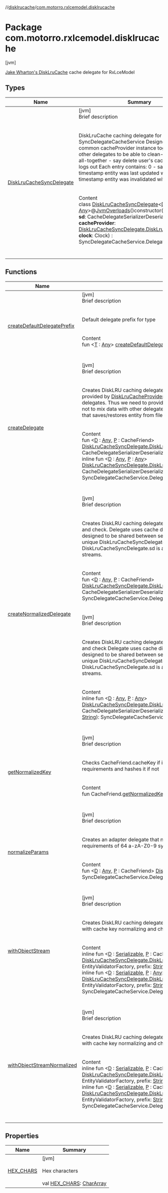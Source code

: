 //[disklrucache](../index.md)/[com.motorro.rxlcemodel.disklrucache](index.md)



# Package com.motorro.rxlcemodel.disklrucache  
 [jvm] 

[Jake Wharton's DiskLruCache](https://github.com/JakeWharton/DiskLruCache) cache delegate for RxLceModel

   


## Types  
  
|  Name|  Summary| 
|---|---|
| [DiskLruCacheSyncDelegate](-disk-lru-cache-sync-delegate/index.md)| [jvm]  <br>Brief description  <br><br><br>DiskLruCache caching delegate for SyncDelegateCacheService Designed to operate common cacheProvider instance together with other delegates to be able to clean-up all cache all-together - say delete user's cache when user logs out Each entry contains: 0 - saved entity 1 - timestamp entity was last updated with save 2 - timestamp entity was invalidated with invalidate<br><br>  <br>Content  <br>class [DiskLruCacheSyncDelegate](-disk-lru-cache-sync-delegate/index.md)<[D](-disk-lru-cache-sync-delegate/index.md) : [Any](https://kotlinlang.org/api/latest/jvm/stdlib/kotlin/-any/index.html)>@[JvmOverloads](https://kotlinlang.org/api/latest/jvm/stdlib/kotlin.jvm/-jvm-overloads/index.html)()constructor(**prefix**: [String](https://kotlinlang.org/api/latest/jvm/stdlib/kotlin/-string/index.html), **sd**: CacheDelegateSerializerDeserializer<[D](-disk-lru-cache-sync-delegate/index.md)>, **cacheProvider**: [DiskLruCacheSyncDelegate.DiskLruCacheProvider](-disk-lru-cache-sync-delegate/-disk-lru-cache-provider/index.md), **clock**: Clock) : SyncDelegateCacheService.Delegate<[D](-disk-lru-cache-sync-delegate/index.md), [String](https://kotlinlang.org/api/latest/jvm/stdlib/kotlin/-string/index.html)>   <br><br><br>


## Functions  
  
|  Name|  Summary| 
|---|---|
| [createDefaultDelegatePrefix](create-default-delegate-prefix.md)| [jvm]  <br>Brief description  <br><br><br>Default delegate prefix for type<br><br>  <br>Content  <br>fun <[T](create-default-delegate-prefix.md) : [Any](https://kotlinlang.org/api/latest/jvm/stdlib/kotlin/-any/index.html)> [createDefaultDelegatePrefix](create-default-delegate-prefix.md)(cls: [Class](https://docs.oracle.com/javase/8/docs/api/java/lang/Class.html)<[T](create-default-delegate-prefix.md)>): [String](https://kotlinlang.org/api/latest/jvm/stdlib/kotlin/-string/index.html)  <br><br><br>
| [createDelegate](create-delegate.md)| [jvm]  <br>Brief description  <br><br><br>Creates DiskLRU caching delegate for SyncDelegateCacheService Delegate uses cache directory provided by [DiskLruCacheProvider](-disk-lru-cache-sync-delegate/-disk-lru-cache-provider/index.md). This directory is designed to be shared between several delegates. Thus we need to provide each delegate an unique DiskLruCacheSyncDelegate.prefix to not to mix data with other delegates. The DiskLruCacheSyncDelegate.sd is a serializer/deserializer that saves/restores entity from file streams.<br><br>  <br>Content  <br>fun <[D](create-delegate.md) : [Any](https://kotlinlang.org/api/latest/jvm/stdlib/kotlin/-any/index.html), [P](create-delegate.md) : CacheFriend> [DiskLruCacheSyncDelegate.DiskLruCacheProvider](-disk-lru-cache-sync-delegate/-disk-lru-cache-provider/index.md).[createDelegate](create-delegate.md)(prefix: [String](https://kotlinlang.org/api/latest/jvm/stdlib/kotlin/-string/index.html), sd: CacheDelegateSerializerDeserializer<[D](create-delegate.md)>): SyncDelegateCacheService.Delegate<[D](create-delegate.md), [P](create-delegate.md)>  <br>inline fun <[D](create-delegate.md) : [Any](https://kotlinlang.org/api/latest/jvm/stdlib/kotlin/-any/index.html), [P](create-delegate.md) : [Any](https://kotlinlang.org/api/latest/jvm/stdlib/kotlin/-any/index.html)> [DiskLruCacheSyncDelegate.DiskLruCacheProvider](-disk-lru-cache-sync-delegate/-disk-lru-cache-provider/index.md).[createDelegate](create-delegate.md)(prefix: [String](https://kotlinlang.org/api/latest/jvm/stdlib/kotlin/-string/index.html), sd: CacheDelegateSerializerDeserializer<[D](create-delegate.md)>, crossinline stringify: [P](create-delegate.md).() -> [String](https://kotlinlang.org/api/latest/jvm/stdlib/kotlin/-string/index.html)): SyncDelegateCacheService.Delegate<[D](create-delegate.md), [P](create-delegate.md)>  <br><br><br>
| [createNormalizedDelegate](create-normalized-delegate.md)| [jvm]  <br>Brief description  <br><br><br>Creates DiskLRU caching delegate for SyncDelegateCacheService with cache key normalizing and check. Delegate uses cache directory provided by [DiskLruCacheProvider](-disk-lru-cache-sync-delegate/-disk-lru-cache-provider/index.md). This directory is designed to be shared between several delegates. Thus we need to provide each delegate an unique DiskLruCacheSyncDelegate.prefix to not to mix data with other delegates. The DiskLruCacheSyncDelegate.sd is a serializer/deserializer that saves/restores entity from file streams.<br><br>  <br>Content  <br>fun <[D](create-normalized-delegate.md) : [Any](https://kotlinlang.org/api/latest/jvm/stdlib/kotlin/-any/index.html), [P](create-normalized-delegate.md) : CacheFriend> [DiskLruCacheSyncDelegate.DiskLruCacheProvider](-disk-lru-cache-sync-delegate/-disk-lru-cache-provider/index.md).[createNormalizedDelegate](create-normalized-delegate.md)(prefix: [String](https://kotlinlang.org/api/latest/jvm/stdlib/kotlin/-string/index.html), sd: CacheDelegateSerializerDeserializer<DataWithCacheKey<[D](create-normalized-delegate.md)>>): SyncDelegateCacheService.Delegate<[D](create-normalized-delegate.md), [P](create-normalized-delegate.md)>  <br><br><br>[jvm]  <br>Brief description  <br><br><br>Creates DiskLRU caching delegate for SyncDelegateCacheService with cache key normalizing and check Delegate uses cache directory provided by [DiskLruCacheProvider](-disk-lru-cache-sync-delegate/-disk-lru-cache-provider/index.md). This directory is designed to be shared between several delegates. Thus we need to provide each delegate an unique DiskLruCacheSyncDelegate.prefix to not to mix data with other delegates. The DiskLruCacheSyncDelegate.sd is a serializer/deserializer that saves/restores entity from file streams.<br><br>  <br>Content  <br>inline fun <[D](create-normalized-delegate.md) : [Any](https://kotlinlang.org/api/latest/jvm/stdlib/kotlin/-any/index.html), [P](create-normalized-delegate.md) : [Any](https://kotlinlang.org/api/latest/jvm/stdlib/kotlin/-any/index.html)> [DiskLruCacheSyncDelegate.DiskLruCacheProvider](-disk-lru-cache-sync-delegate/-disk-lru-cache-provider/index.md).[createNormalizedDelegate](create-normalized-delegate.md)(prefix: [String](https://kotlinlang.org/api/latest/jvm/stdlib/kotlin/-string/index.html), sd: CacheDelegateSerializerDeserializer<DataWithCacheKey<[D](create-normalized-delegate.md)>>, crossinline stringify: [P](create-normalized-delegate.md).() -> [String](https://kotlinlang.org/api/latest/jvm/stdlib/kotlin/-string/index.html)): SyncDelegateCacheService.Delegate<[D](create-normalized-delegate.md), [P](create-normalized-delegate.md)>  <br><br><br>
| [getNormalizedKey](get-normalized-key.md)| [jvm]  <br>Brief description  <br><br><br>Checks CacheFriend.cacheKey if it fits to com.jakewharton.disklrucache.DiskLruCache key requirements and hashes it if not<br><br>  <br>Content  <br>fun CacheFriend.[getNormalizedKey](get-normalized-key.md)(prefix: [String](https://kotlinlang.org/api/latest/jvm/stdlib/kotlin/-string/index.html)): [String](https://kotlinlang.org/api/latest/jvm/stdlib/kotlin/-string/index.html)  <br><br><br>
| [normalizeParams](normalize-params.md)| [jvm]  <br>Brief description  <br><br><br>Creates an adapter delegate that normalizes CacheFriend.cacheKey to fit into DiskLruCache requirements of 64 a-zA-Z0-9 symbols<br><br>  <br>Content  <br>fun <[D](normalize-params.md) : [Any](https://kotlinlang.org/api/latest/jvm/stdlib/kotlin/-any/index.html), [P](normalize-params.md) : CacheFriend> [DiskLruCacheSyncDelegate](-disk-lru-cache-sync-delegate/index.md)<[D](normalize-params.md)>.[normalizeParams](normalize-params.md)(prefix: [String](https://kotlinlang.org/api/latest/jvm/stdlib/kotlin/-string/index.html)): SyncDelegateCacheService.Delegate<[D](normalize-params.md), [P](normalize-params.md)>  <br><br><br>
| [withObjectStream](with-object-stream.md)| [jvm]  <br>Brief description  <br><br><br>Creates DiskLRU caching delegate for SyncDelegateCacheService that accepts [Serializable](https://docs.oracle.com/javase/8/docs/api/java/io/Serializable.html) data with cache key normalizing and check<br><br>  <br>Content  <br>inline fun <[D](with-object-stream.md) : [Serializable](https://docs.oracle.com/javase/8/docs/api/java/io/Serializable.html), [P](with-object-stream.md) : CacheFriend> [DiskLruCacheSyncDelegate.DiskLruCacheProvider](-disk-lru-cache-sync-delegate/-disk-lru-cache-provider/index.md).[withObjectStream](with-object-stream.md)(validatorFactory: EntityValidatorFactory, prefix: [String](https://kotlinlang.org/api/latest/jvm/stdlib/kotlin/-string/index.html)): SyncDelegateCacheService.Delegate<[D](with-object-stream.md), [P](with-object-stream.md)>  <br>inline fun <[D](with-object-stream.md) : [Serializable](https://docs.oracle.com/javase/8/docs/api/java/io/Serializable.html), [P](with-object-stream.md) : [Any](https://kotlinlang.org/api/latest/jvm/stdlib/kotlin/-any/index.html)> [DiskLruCacheSyncDelegate.DiskLruCacheProvider](-disk-lru-cache-sync-delegate/-disk-lru-cache-provider/index.md).[withObjectStream](with-object-stream.md)(validatorFactory: EntityValidatorFactory, prefix: [String](https://kotlinlang.org/api/latest/jvm/stdlib/kotlin/-string/index.html), crossinline stringify: [P](with-object-stream.md).() -> [String](https://kotlinlang.org/api/latest/jvm/stdlib/kotlin/-string/index.html)): SyncDelegateCacheService.Delegate<[D](with-object-stream.md), [P](with-object-stream.md)>  <br><br><br>
| [withObjectStreamNormalized](with-object-stream-normalized.md)| [jvm]  <br>Brief description  <br><br><br>Creates DiskLRU caching delegate for SyncDelegateCacheService that accepts [Serializable](https://docs.oracle.com/javase/8/docs/api/java/io/Serializable.html) data with cache key normalizing and check.<br><br>  <br>Content  <br>inline fun <[D](with-object-stream-normalized.md) : [Serializable](https://docs.oracle.com/javase/8/docs/api/java/io/Serializable.html), [P](with-object-stream-normalized.md) : CacheFriend> [DiskLruCacheSyncDelegate.DiskLruCacheProvider](-disk-lru-cache-sync-delegate/-disk-lru-cache-provider/index.md).[withObjectStreamNormalized](with-object-stream-normalized.md)(validatorFactory: EntityValidatorFactory, prefix: [String](https://kotlinlang.org/api/latest/jvm/stdlib/kotlin/-string/index.html)): SyncDelegateCacheService.Delegate<[D](with-object-stream-normalized.md), [P](with-object-stream-normalized.md)>  <br>inline fun <[D](with-object-stream-normalized.md) : [Serializable](https://docs.oracle.com/javase/8/docs/api/java/io/Serializable.html), [P](with-object-stream-normalized.md) : CacheFriend> [DiskLruCacheSyncDelegate.DiskLruCacheProvider](-disk-lru-cache-sync-delegate/-disk-lru-cache-provider/index.md).[withObjectStreamNormalized](with-object-stream-normalized.md)(validatorFactory: EntityValidatorFactory, prefix: [String](https://kotlinlang.org/api/latest/jvm/stdlib/kotlin/-string/index.html), crossinline stringify: [P](with-object-stream-normalized.md).() -> [String](https://kotlinlang.org/api/latest/jvm/stdlib/kotlin/-string/index.html)): SyncDelegateCacheService.Delegate<[D](with-object-stream-normalized.md), [P](with-object-stream-normalized.md)>  <br><br><br>


## Properties  
  
|  Name|  Summary| 
|---|---|
| [HEX_CHARS](index.md#com.motorro.rxlcemodel.disklrucache//HEX_CHARS/#/PointingToDeclaration/)|  [jvm] <br><br>Hex characters<br><br>val [HEX_CHARS](index.md#com.motorro.rxlcemodel.disklrucache//HEX_CHARS/#/PointingToDeclaration/): [CharArray](https://kotlinlang.org/api/latest/jvm/stdlib/kotlin/-char-array/index.html)   <br>

